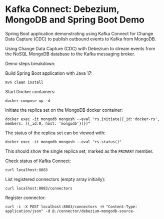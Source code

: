 # Kafka Connect: Debezium, MongoDB and Spring Boot Demo

Spring Boot application demonstrating using Kafka Connect for Change Data Capture (CDC) to publish outbound events to Kafka from MongoDB.

 Using Change Data Capture (CDC) with Debezium to stream events from the NoSQL MongoDB database to the Kafka messaging broker.

Demo steps breakdown:

Build Spring Boot application with Java 17:
```
mvn clean install
```

Start Docker containers:
```
docker-compose up -d
```

Initiate the replica set on the MongoDB docker container:
```
docker exec -it mongodb mongosh --eval "rs.initiate({_id:'docker-rs', members: [{_id:0, host: 'mongodb'}]})"
```
The status of the replica set can be viewed with:
```
docker exec -it mongodb mongosh --eval "rs.status()"
```
This should show the single replica set, marked as the `PRIMARY` member.

Check status of Kafka Connect:
```
curl localhost:8083
```

List registered connectors (empty array initially):
```
curl localhost:8083/connectors
```

Register connector:
```
curl -i -X POST localhost:8083/connectors -H "Content-Type: application/json" -d @./connector/debezium-mongodb-source-connector.json
```
The response should show the connector was successfully registered:
```
HTTP/1.1 201 Created
```

List registered connectors:
```
curl localhost:8083/connectors
["debezium-mongodb-source-connector"]
```

Start Spring Boot application:
```
java -jar target/kafka-connect-debezium-mongodb-1.0.0.jar
```

Start `kafka-console-consumer` on the Kafka docker container to listen for the CDC event:
```
docker exec -ti kafka kafka-console-consumer --topic mongodb.demo.items --bootstrap-server kafka:29092
```

In a terminal window use curl to submit a POST REST request to the application to create an item:
```
curl -i -X POST localhost:9001/v1/items -H "Content-Type: application/json" -d '{"name": "test-item"}'
```

A response should be returned with the 201 CREATED status code and the new item id in the Location header:
```
HTTP/1.1 201 
Location: 653d06f08faa89580090466e
```

The Spring Boot application should log the successful item persistence:
```
Item created with id: 653d06f08faa89580090466e
```

View the CDC event consumed by the `kafka-console-consumer` from Kafka:
```
{"schema":{"type":"struct","fields": [...] "after":"{\"_id\": \"654cecdc4356b26c4bac68af\",\"name\": \"test-item\",\"_class\": \"demo.domain.Item\"}"
```

Get the item that has been created using curl:
```
curl -i -X GET localhost:9001/v1/items/653d06f08faa89580090466e
```

A response should be returned with the 200 SUCCESS status code and the item in the response body:
```
HTTP/1.1 200 
Content-Type: application/json

{"id":"653d06f08faa89580090466e","name":"test-item"}
```

In a terminal window use curl to submit a PUT REST request to the application to update the item:
```
curl -i -X PUT localhost:9001/v1/items/653d06f08faa89580090466e -H "Content-Type: application/json" -d '{"name": "test-item-update"}'
```

A response should be returned with the 204 NO CONTENT status code:
```
HTTP/1.1 204 
```

The Spring Boot application should log the successful update of the item:
```
Item updated with id: 653d06f08faa89580090466e - name: test-item-update
```

A second CDC event representing the update should be consumed by the `kafka-console-consumer`.

Delete the item using curl:
```
curl -i -X DELETE localhost:9001/v1/items/653d06f08faa89580090466e
```

The Spring Boot application should log the successful deletion of the item:
```
Deleted item with id: 653d06f08faa89580090466e
```

A third CDC event representing the delete should be consumed by the `kafka-console-consumer`

Delete registered connector:
```
curl -i -X DELETE localhost:8083/connectors/debezium-mongodb-source-connector
```

Stop containers:
```
docker-compose down
```


Manual clean up (if left containers up):
```
docker rm -f $(docker ps -aq)
```

